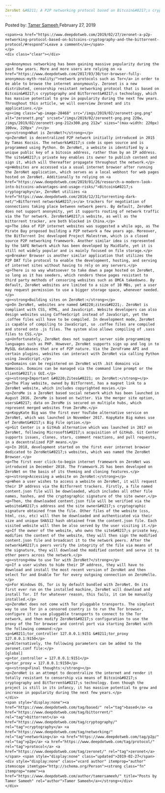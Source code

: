 ```yaml
---
ZeroNet &#8211; A P2P networking protocol based on Bitcoin&#8217;s cryptography and the BitTorrent protocol
---
```

<article class="post-listing post-28464 post type-post status-publish format-standard has-post-thumbnail hentry  tag-based tag-bittorrent tag-cryptography tag-networking tag-p2p tag-protocol tag-zeronet">
    <div class="post-inner">
        <span>Posted by: <a href="https://www.deepdotweb.com/author/tamersameeh/" title="">Tamer Sameeh </a></span>
    <span>February 27, 2019</span>
    
    <span><a href="https://www.deepdotweb.com/2019/02/27/zeronet-a-p2p-networking-protocol-based-on-bitcoins-cryptography-and-the-bittorrent-protocol/#respond">Leave a comment</a></span>
    </p>
    <div class="clear"></div>
    
    <p>Anonymous networking has been gaining massive popularity during the past few years. More and more users are relying on <a href="https://www.deepdotweb.com/2017/03/30/tor-browser-fully-anonymous-myth-reality/">network protocols such as Tor</a> in order to be able to browse the internet anonymously. Zeronet is a new distributed, censorship resistant networking protocol that is based on Bitcoin&#8217;s cryptography and BitTorrent&#8217;s technology, which has massive potential to grow in popularity during the next few years. Throughout this article, we will overview Zeronet and its applications.</p>
    <p><img class="wp-image-28468" src="/imgs/2019/02/zeronett-png.png" alt="zeronett.png" srcset="/imgs/2019/02/zeronett-png.png 220w, /imgs/2019/02/zeronett-png-212x300.png 212w" sizes="(max-width: 220px) 100vw, 220px" /></p>
    <p><strong>What is ZeroNet?</strong></p>
    <p>ZeroNet is decentralized P2P network initially introduced in 2015 by Tamas Kocsis. The network&#8217;s code is open source and is programmed using Python. On ZeroNet, a website is identified by a unique public key of a bitcoin address, rather than by an IP address. The site&#8217;s private key enables its owner to publish content and sign it, which will thereafter propagate throughout the network.</p>
    <p>Websites are accessed via a usual internet browser after running the ZeroNet application, which serves as a local webhost for web pages hosted on ZeroNet. Additionally to relying on <a href="https://www.deepdotweb.com/2019/01/26/research-a-modern-look-into-bitcoins-advantages-and-usage-risks/">Bitcoin&#8217;s cryptography</a>, ZeroNet utilizes <a href="https://www.deepdotweb.com/2016/12/31/torrenting-dark-net/">BitTorrent network&#8217;s</a> trackers for negotiation of connections taking place between network peers. By default, ZeroNet does not support anonymity, yet it supports routing of network traffic via the Tor network. ZeroNet&#8217;s website, as well as the bittorrent tracker, are both blocked in China.</p>
    <p>The idea of P2P internet websites was suggested a while ago, as The Pirate Bay proposed building a P2P network a few years ago. Moreover, the BitTorrent Inc developed Project Malestrom, which is a closed source P2P networking framework. Another similar idea is represented by the SAFE Network which has been developed by MaidSafe, yet it is still not widely popular and is mainly focused on file storage.</p>
    <p>Breaker Browser is another similar application that utilizes the P2P DAT file protocol to enable the development, hosting, and serving of internet sites without having to rely on any servers.</p>
    <p>There is no way whatsoever to take down a page hosted on ZeroNet, so long as it has seeders, which renders these pages resistant to third party methods of censoring websites such as DMCA takedowns. By default, ZeroNet websites are limited to a size of 10 MBs, yet a user may request permission to use a bigger storage space, whenever needed.</p>
    <p><strong>Building sites on ZeroNet:</strong></p>
    <p>On ZeroNet, websites are named &#8220;zites&#8221;. ZeroNet is compliant with CSS, HTML, and JavaScript. Website developers can also design websites using CoffeeScript instead of JavaScript, yet the .coffee files will have to be compiled. In development mode, ZeroNet is capable of compiling to JavaScript, so .coffee files are compiled and stored onto .js files. The system also allows compiling of .sass files to CSS.</p>
    <p>Unfortunately, ZeroNet does not support server side programming languages such as PHP. However, ZeroNet supports sign up and log in to MySQL databases that are of P2P nature. Via the ZeroFrame API and certain plugins, websites can interact with ZeroNet via calling Python using JavaScript.</p>
    <p>Domains can be registered on ZeroNet with .bit domains via Namecoin. Domains can be managed via the command line prompt or the client&#8217;s GUI.</p>
    <p><strong>Important &#8220;Zites&#8221; on ZeroNet:</strong></p>
    <p>The Play website, owned by BitTorrent, has a magnet link to a ZeroNet website, which includes copyrighted movies.</p>
    <p>ZeroMe is a ZeroNet based social network which has been launched in August 2016. ZeroMe is based on twitter. Via the merger site option, users&#8217; data on ZeroMe is secured on multiple hubs, which represent merged websites from ZeroMe.</p>
    <p>KopyKate Big was the first ever YouTube alternative service on ZeroNet, which was launched in November 2017. KopyKate Big makes use of ZeroNet&#8217;s Big File option.</p>
    <p>Git Center is a GitHub alternative which was launched in 2017 on ZeroNet, following Microsoft&#8217;s acquisition of GitHub. Git Center supports issues, clones, stars, comment reactions, and pull requests, in a decentralized P2P means.</p>
    <p>In 2018, development started on the first ever internet browser dedicated to ZeroNet&#8217;s websites, which was named the ZeroNet Browser.</p>
    <p>The first ever click-to-begin internet framework on ZeroNet was introduced in December 2018. The Framework.JS has been developed on ZeroNet on the basis of its theming and cloning features.</p>
    <p><strong>Accessing a website on ZeroNet:</strong></p>
    <p>When a user wishes to access a website on ZeroNet, it will request their IP address via the BitTorrent trackers. Firstly, a file named content.json file will be downloaded, which includes all other file names, hashes, and the cryptographic signature of the site owner.</p>
    <p>Then, the downloaded content.json file will be verified via the website&#8217;s address and the site owner&#8217;s cryptographic signature obtained from the file. Other files of the website (css, html, css, etc) will then be downloaded and authenticated via their size and unique SHA512 hash obtained from the content.json file. Each visited website will then be also served by the user visiting it.</p>
    <p>If the owner of the website, who owns the site&#8217;s private key, modifies the content of the website, they will then sign the modified content.json file and broadcast it to the network peers. After the network&#8217;s peers verify the integrity of the file via means of the signature, they will download the modified content and serve it to other peers across the network.</p>
    <p><strong>How to use Tor with ZeroNet?</strong></p>
    <p>If a user wishes to hide their IP address, they will have to download and install the most recent version of ZeroNet and then select Tor and Enable Tor for every outgoing connection on ZeroHello.</p>
    <p>For Windows OS, Tor is by default bundled with ZeroNet. On its first ever run on the installed machine, ZeroNet will download and install Tor. If for whatever reason, this fails, it can be manually installed.</p>
    <p>ZeroNet does not come with Tor pluggable transports. The simplest way to use Tor in a censored country is to run the Tor browser, configure it to use pluggable transports to connect to the Tor network, and then modify ZeroNet&#8217;s configuration to use the proxy of the Tor browser and control port via starting ZeroNet with the following command:</p>
    <p>&#8211;tor_controller 127.0.0.1:9151 &#8211;tor_proxy 127.0.0.1:9150</p>
    <p>Alternatively, the following parameters can be added to the zeronet.conf file:</p>
    [global]
    <p>tor_controller = 127.0.0.1:9151</p>
    <p>tor_proxy = 127.0.0.1:9150</p>
    <p><strong>Final thoughts:</strong></p>
    <p>ZeroNet is an attempt to decentralize the internet and render it totally resistant to censorship via means of Bitcoin&#8217;s cryptography and BitTorrent&#8217;s technology. Even though the project is still in its infancy, it has massive potential to grow and increase in popularity during the next few years.</p>
    </div>
    <span style="display:none"><a href="https://www.deepdotweb.com/tag/based/" rel="tag">based</a> <a href="https://www.deepdotweb.com/tag/bittorrent/" rel="tag">bittorrent</a> <a href="https://www.deepdotweb.com/tag/cryptography/" rel="tag">cryptography</a> <a href="https://www.deepdotweb.com/tag/networking/" rel="tag">networking</a> <a href="https://www.deepdotweb.com/tag/p2p/" rel="tag">p2p</a> <a href="https://www.deepdotweb.com/tag/protocol/" rel="tag">protocol</a> <a href="https://www.deepdotweb.com/tag/zeronet/" rel="tag">zeronet</a></span> <span style="display:none" class="updated">2019-02-27</span>
    <div style="display:none" class="vcard author" itemprop="author" itemscope itemtype="http://schema.org/Person"><strong class="fn" itemprop="name"><a href="https://www.deepdotweb.com/author/tamersameeh/" title="Posts by Tamer Sameeh" rel="author">Tamer Sameeh</a></strong></div>
    </div>
</article>


